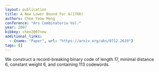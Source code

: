 ```yaml
---
layout: publication
title: A New Lower Bound For A(1766)
authors: Chee Yeow Meng
conference: "Ars Combinatoria Vol."
year: 2007
bibkey: chee2007new
additional_links:
  - {name: "Paper", url: "https://arxiv.org/abs/0712.2619"}
tags: []
---
```

We construct a record-breaking binary code of length 17, minimal distance 6, constant weight 6, and containing 113 codewords.
